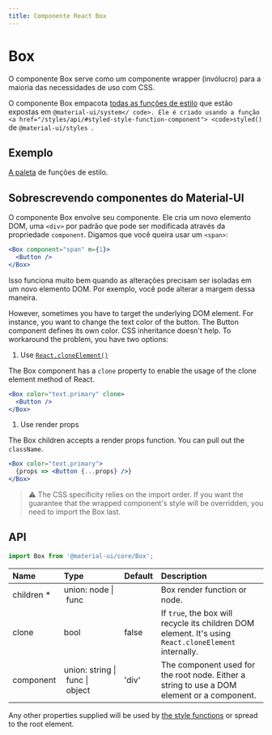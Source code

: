 ```yaml
---
title: Componente React Box
---
```


# Box

<p class="description">O componente Box serve como um componente wrapper (invólucro) para a maioria das necessidades de uso com CSS.</p>

O componente Box empacota [ todas as funções de estilo](/system/basics/#all-inclusive) que estão expostas em `@material-ui/system</ code>.
Ele é criado usando a função <a href="/styles/api/#styled-style-function-component"> <code>styled()`</a> de `@material-ui/styles `.

## Exemplo

[A paleta](/system/palette/) de funções de estilo.

## Sobrescrevendo componentes do Material-UI

O componente Box envolve seu componente. Ele cria um novo elemento DOM, uma `<div>` por padrão que pode ser modificada através da propriedade `component`. Digamos que você queira usar um `<span>`:

```jsx
<Box component="span" m={1}>
  <Button />
</Box>
```

Isso funciona muito bem quando as alterações precisam ser isoladas em um novo elemento DOM. Por exemplo, você pode alterar a margem dessa maneira.

However, sometimes you have to target the underlying DOM element. For instance, you want to change the text color of the button. The Button component defines its own color. CSS inheritance doesn't help. To workaround the problem, you have two options:

1. Use [`React.cloneElement()`](https://reactjs.org/docs/react-api.html#cloneelement)

The Box component has a `clone` property to enable the usage of the clone element method of React.

```jsx
<Box color="text.primary" clone>
  <Button />
</Box>
```

1. Use render props

The Box children accepts a render props function. You can pull out the `className`.

```jsx
<Box color="text.primary">
  {props => <Button {...props} />}
</Box>
```

> ⚠️ The CSS specificity relies on the import order. If you want the guarantee that the wrapped component's style will be overridden, you need to import the Box last.

## API

```jsx
import Box from '@material-ui/core/Box';
```

| Name                                                    | Type                                                                                                              | Default                                 | Description                                                                                           |
|:------------------------------------------------------- |:----------------------------------------------------------------------------------------------------------------- |:--------------------------------------- |:----------------------------------------------------------------------------------------------------- |
| <span class="prop-name required">children&nbsp;*</span> | <span class="prop-type">union:&nbsp;node&nbsp;&#124;<br />&nbsp;func<br /></span>                                 |                                         | Box render function or node.                                                                          |
| <span class="prop-name">clone</span>                    | <span class="prop-type">bool</span>                                                                               | <span class="prop-default">false</span> | If `true`, the box will recycle its children DOM element. It's using `React.cloneElement` internally. |
| <span class="prop-name">component</span>                | <span class="prop-type">union:&nbsp;string&nbsp;&#124;<br />&nbsp;func&nbsp;&#124;<br />&nbsp;object<br /></span> | <span class="prop-default">'div'</span> | The component used for the root node. Either a string to use a DOM element or a component.            |

Any other properties supplied will be used by [the style functions](/system/basics/#all-inclusive) or spread to the root element.